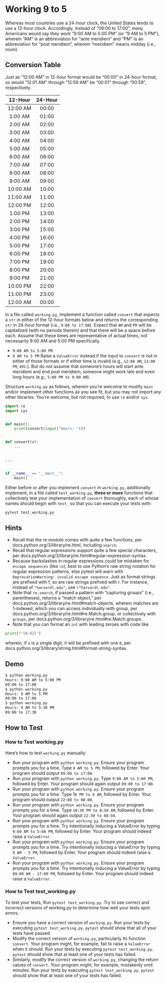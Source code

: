 # Working 9 to 5

Whereas most countries use a 24-hour clock, the United States tends to use a 12-hour clock. Accordingly, instead of “09:00 to 17:00”, many Americans would say they work “9:00 AM to 5:00 PM” (or “9 AM to 5 PM”), wherein “AM” is an abbreviation for “ante meridiem” and “PM” is an abbreviation for “post meridiem”, wherein “meridiem” means midday (i.e., noon).

## Conversion Table

Just as “12:00 AM” in 12-hour format would be “00:00” in 24-hour format, so would “12:01 AM” through “12:59 AM” be “00:01” through “00:59”, respectively.


| 12-Hour  | 24-Hour |
| :-----:  | :-----: |
| 12:00 AM |  00:00  |
| 1:00 AM  |  01:00  |
| 2:00 AM  |  02:00  |
| 3:00 AM  |  03:00  |
| 4:00 AM  |  04:00  |
| 5:00 AM  |  05:00  |
| 6:00 AM  |  06:00  |
| 7:00 AM  |  07:00  |
| 8:00 AM  |  08:00  |
| 9:00 AM  |  09:00  |
| 10:00 AM | 10:00   |
| 11:00 AM | 11:00   |
| 12:00 PM | 12:00   |
| 1:00 PM  | 13:00   |
| 2:00 PM  | 14:00   |
| 3:00 PM  | 15:00   |
| 4:00 PM  | 16:00   |
| 5:00 PM  | 17:00   |
| 6:00 PM  | 18:00   |
| 7:00 PM  | 19:00   |
| 8:00 PM  | 20:00   | 
| 9:00 PM  | 21:00   |
| 10:00 PM | 22:00   |
| 11:00 PM | 23:00   |
| 12:00 AM | 00:00   |

In a file called `working.py`, implement a function called `convert` that expects a `str` in either of the 12-hour formats below and returns the corresponding `str` in 24-hour format (i.e., `9:00 to 17:00`). Expect that `AM` and `PM` will be capitalized (with no periods therein) and that there will be a space before each. Assume that these times are representative of actual times, not necessarily 9:00 AM and 5:00 PM specifically.

- `9:00 AM to 5:00 PM`
- `9 AM to 5 PM`
Raise a `ValueError` instead if the input to `convert` is not in either of those formats or if either time is invalid (e.g., `12:60 AM`, `13:00 PM`, etc.). But do not assume that someone’s hours will start ante meridiem and end post meridiem; someone might work late and even long hours (e.g., `5:00 PM to 9:00 AM`).

Structure `working.py` as follows, wherein you’re welcome to modify `main` and/or implement other functions as you see fit, but you may not import any other libraries. You’re welcome, but not required, to use `re` and/or `sys`.

```python
import re
import sys


def main():
    print(convert(input("Hours: ")))


def convert(s):
    ...


...


if __name__ == "__main__":
    main()
```

Either before or after you implement `convert` in `working.py`, additionally implement, in a file called `test_working.py`, **three or more** functions that collectively test your implementation of `convert` thoroughly, each of whose names should begin with `test_` so that you can execute your tests with:

```python
pytest test_working.py
```

## Hints

- Recall that the re module comes with quite a few functions, per docs.python.org/3/library/re.html, including `search`.
- Recall that regular expressions support quite a few special characters, per docs.python.org/3/library/re.html#regular-expression-syntax.
- Because backslashes in regular expressions could be mistaken for `escape sequences` (like `\n`), best to use Python’s raw string notation for regular expression patterns, else pytest will warn with `DeprecationWarning: invalid escape sequence`. Just as format strings are prefixed with f, so are raw strings prefixed with r. For instance, instead of `"harvard\.edu"`, use `r"harvard\.edu"`.
- Note that `re.search`, if passed a pattern with “capturing groups” (i.e., parentheses), returns a “match object,” per docs.python.org/3/library/re.html#match-objects, wherein matches are 1-indexed, which you can access individually with group, per docs.python.org/3/library/re.html#re.Match.group, or collectively with `groups`, per docs.python.org/3/library/re.html#re.Match.groups.
- Note that you can format an `int` with leading zeroes 
with code like

```python
print(f"{n:02}")
```

wherein, if `n` is a single digit, it will be prefixed with one `0`, per docs.python.org/3/library/string.html#format-string-syntax.


## Demo

```bash
$ python working.py                                                             
Hours: 9:00 AM to 5:00 PM                                                       
09:00 to 17:00                                                                  
$ python working.py                                                             
Hours: 9 AM to 5 PM                                                             
09:00 to 17:00                                                                  
$ python working.py                                                             
Hours: 9 AM to 5:30 PM                                                          
09:00 to 17:30         
```

## How to Test

### How to Test working.py

Here’s how to test `working.py` manually:

- Run your program with ``python working.py``. Ensure your program prompts you for a time. Type `9 AM to 5 PM`, followed by Enter. Your program should output `09:00 to 17:00`.
- Run your program with `python working.py`. Type `9:00 AM to 5:00 PM`, followed by Enter. Your program should again output `09:00 to 17:00`.
- Run your program with `python working.py`. Ensure your program prompts you for a time. Type 1`0 PM to 8 AM`, followed by Enter. Your program should output `22:00 to 08:00`.
- Run your program with `python working.py`. Ensure your program prompts you for a time. Type `10:30 PM to 8:50 AM`, followed by Enter. Your program should again output `22:30 to 08:50`.
- Run your program with `python working.py`. Ensure your program prompts you for a time. Try intentionally inducing a ValueError by typing `9:60 AM to 5:60 PM`, followed by Enter. Your program should indeed raise a `ValueError`.
- Run your program with `python working.py`. Ensure your program prompts you for a time. Try intentionally inducing a ValueError by typing `9 AM - 5 PM`, followed by Enter. Your program should indeed raise a `ValueError`.
- Run your program with `python working.py`. Ensure your program prompts you for a time. Try intentionally inducing a ValueError by typing `09:00 AM - 17:00 PM`, followed by Enter. Your program should indeed raise a `ValueError`.

### How to Test test_working.py

To test your tests, Run `pytest test_working.py`. Try to use correct and incorrect versions of working.py to determine how well your tests spot errors:

- Ensure you have a correct version of `working.py`. Run your tests by executing `pytest test_working.py`. `pytest` should show that all of your tests have passed.
- Modify the correct version of `working.py`, particularly its function `convert`. Your program might, for example, fail to raise a `ValueError` when it should. Run your tests by executing `pytest test_working.py`. `pytest` should show that at least one of your tests has failed.
- Similarly, modify the correct version of `working.py`, changing the return values of `convert`. Your program might, for example, mistakenly omit minutes. Run your tests by executing `pytest test_working.py`. `pytest` should show that at least one of your tests has failed.